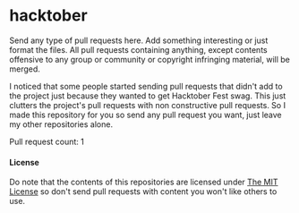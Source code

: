 # hacktober

Send any type of pull requests here. Add something interesting or just format the files. All pull requests containing anything, except contents offensive to any group or community or copyright infringing material, will be merged.

I noticed that some people started sending pull requests that didn't add to the project just because they wanted to get Hacktober Fest swag. This just clutters the project's pull requests with non constructive pull requests. So I made this repository for you so send any pull request you want, just leave my other repositories alone.

Pull request count: 1

#### License

Do note that the contents of this repositories are licensed under [The MIT License](LICENSE) so don't send pull requests with content you won't like others to use.
